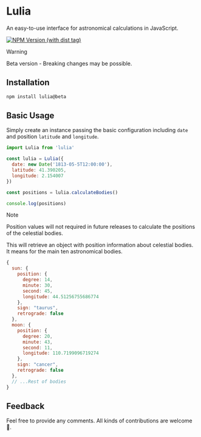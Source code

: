 # Lulia

An easy-to-use interface for astronomical calculations in JavaScript.

[![NPM Version (with dist tag)](https://img.shields.io/npm/v/lulia/beta)](https://www.npmjs.com/package/lulia)

> [!WARNING]
> Beta version - Breaking changes may be possible.

## Installation

```bash
npm install lulia@beta
```

## Basic Usage

Simply create an instance passing the basic configuration including `date` and position `latitude` and `longitude`.

```js
import Lulia from 'lulia'

const lulia = Lulia({
  date: new Date('1813-05-5T12:00:00'),
  latitude: 41.390205,
  longitude: 2.154007
})

const positions = lulia.calculateBodies()

console.log(positions)
```

> [!NOTE]
> Position values will not required in future releases to calculate the positions of the celestial bodies.

This will retrieve an object with position information about celestial bodies. It means for the main ten astronomical bodies.

```js
{
  sun: {
    position: {
      degree: 14,
      minute: 30,
      second: 45,
      longitude: 44.51256755686774
    },
    sign: "taurus",
    retrograde: false
  },
  moon: {
    position: {
      degree: 20,
      minute: 43,
      second: 11,
      longitude: 110.7199096719274
    },
    sign: "cancer",
    retrograde: false
  },
  // ...Rest of bodies
}
```

## Feedback

Feel free to provide any comments. All kinds of contributions are welcome 🚀.
